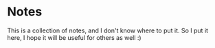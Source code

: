 # Notes

This is a collection of notes, and I don't know where to put it. So I put it here, I hope it will be useful for others as well :)
